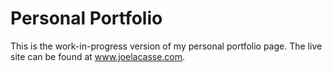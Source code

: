 # Personal Portfolio

This is the work-in-progress version of my personal portfolio page. The live site can be found at www.joelacasse.com.

